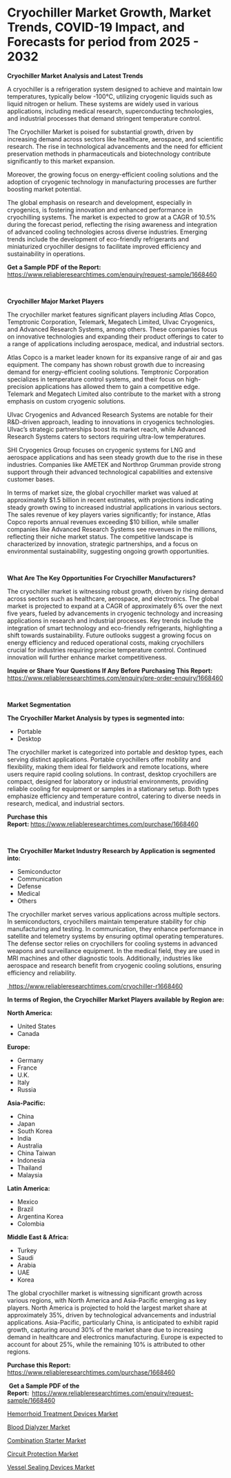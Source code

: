 <p><h1>Cryochiller Market Growth, Market Trends, COVID-19 Impact, and Forecasts for period from 2025 - 2032</h1></p><p><strong>Cryochiller Market Analysis and Latest Trends</strong></p>
<p><p>A cryochiller is a refrigeration system designed to achieve and maintain low temperatures, typically below -100°C, utilizing cryogenic liquids such as liquid nitrogen or helium. These systems are widely used in various applications, including medical research, superconducting technologies, and industrial processes that demand stringent temperature control.</p><p>The Cryochiller Market is poised for substantial growth, driven by increasing demand across sectors like healthcare, aerospace, and scientific research. The rise in technological advancements and the need for efficient preservation methods in pharmaceuticals and biotechnology contribute significantly to this market expansion. </p><p>Moreover, the growing focus on energy-efficient cooling solutions and the adoption of cryogenic technology in manufacturing processes are further boosting market potential. </p><p>The global emphasis on research and development, especially in cryogenics, is fostering innovation and enhanced performance in cryochilling systems. The market is expected to grow at a CAGR of 10.5% during the forecast period, reflecting the rising awareness and integration of advanced cooling technologies across diverse industries. Emerging trends include the development of eco-friendly refrigerants and miniaturized cryochiller designs to facilitate improved efficiency and sustainability in operations.</p></p>
<p><strong>Get a Sample PDF of the Report:&nbsp;</strong> <a href="https://www.reliableresearchtimes.com/enquiry/request-sample/1668460?utm_campaign=2264&utm_medium=2&utm_source=Github&utm_content=ia&utm_term=10042025&utm_id=cryochiller">https://www.reliableresearchtimes.com/enquiry/request-sample/1668460</a></p>
<p>&nbsp;</p>
<p><strong>Cryochiller Major Market Players</strong></p>
<p><p>The cryochiller market features significant players including Atlas Copco, Temptronic Corporation, Telemark, Megatech Limited, Ulvac Cryogenics, and Advanced Research Systems, among others. These companies focus on innovative technologies and expanding their product offerings to cater to a range of applications including aerospace, medical, and industrial sectors.</p><p>Atlas Copco is a market leader known for its expansive range of air and gas equipment. The company has shown robust growth due to increasing demand for energy-efficient cooling solutions. Temptronic Corporation specializes in temperature control systems, and their focus on high-precision applications has allowed them to gain a competitive edge. Telemark and Megatech Limited also contribute to the market with a strong emphasis on custom cryogenic solutions.</p><p>Ulvac Cryogenics and Advanced Research Systems are notable for their R&D-driven approach, leading to innovations in cryogenics technologies. Ulvac’s strategic partnerships boost its market reach, while Advanced Research Systems caters to sectors requiring ultra-low temperatures.</p><p>SHI Cryogenics Group focuses on cryogenic systems for LNG and aerospace applications and has seen steady growth due to the rise in these industries. Companies like AMETEK and Northrop Grumman provide strong support through their advanced technological capabilities and extensive customer bases.</p><p>In terms of market size, the global cryochiller market was valued at approximately $1.5 billion in recent estimates, with projections indicating steady growth owing to increased industrial applications in various sectors. The sales revenue of key players varies significantly; for instance, Atlas Copco reports annual revenues exceeding $10 billion, while smaller companies like Advanced Research Systems see revenues in the millions, reflecting their niche market status. The competitive landscape is characterized by innovation, strategic partnerships, and a focus on environmental sustainability, suggesting ongoing growth opportunities.</p></p>
<p>&nbsp;</p>
<p><strong>What Are The Key Opportunities For Cryochiller Manufacturers?</strong></p>
<p><p>The cryochiller market is witnessing robust growth, driven by rising demand across sectors such as healthcare, aerospace, and electronics. The global market is projected to expand at a CAGR of approximately 6% over the next five years, fueled by advancements in cryogenic technology and increasing applications in research and industrial processes. Key trends include the integration of smart technology and eco-friendly refrigerants, highlighting a shift towards sustainability. Future outlooks suggest a growing focus on energy efficiency and reduced operational costs, making cryochillers crucial for industries requiring precise temperature control. Continued innovation will further enhance market competitiveness.</p></p>
<p><strong>Inquire or Share Your Questions If Any Before Purchasing This Report:</strong> <a href="https://www.reliableresearchtimes.com/enquiry/pre-order-enquiry/1668460?utm_campaign=2264&utm_medium=2&utm_source=Github&utm_content=ia&utm_term=10042025&utm_id=cryochiller">https://www.reliableresearchtimes.com/enquiry/pre-order-enquiry/1668460</a></p>
<p>&nbsp;</p>
<p><strong>Market Segmentation</strong></p>
<p><strong>The Cryochiller Market Analysis by types is segmented into:</strong></p>
<p><ul><li>Portable</li><li>Desktop</li></ul></p>
<p><p>The cryochiller market is categorized into portable and desktop types, each serving distinct applications. Portable cryochillers offer mobility and flexibility, making them ideal for fieldwork and remote locations, where users require rapid cooling solutions. In contrast, desktop cryochillers are compact, designed for laboratory or industrial environments, providing reliable cooling for equipment or samples in a stationary setup. Both types emphasize efficiency and temperature control, catering to diverse needs in research, medical, and industrial sectors.</p></p>
<p><strong>Purchase this Report:&nbsp;</strong><a href="https://www.reliableresearchtimes.com/purchase/1668460?utm_campaign=2264&utm_medium=2&utm_source=Github&utm_content=ia&utm_term=10042025&utm_id=cryochiller">https://www.reliableresearchtimes.com/purchase/1668460</a></p>
<p>&nbsp;</p>
<p><strong>The Cryochiller Market Industry Research by Application is segmented into:</strong></p>
<p><ul><li>Semiconductor</li><li>Communication</li><li>Defense</li><li>Medical</li><li>Others</li></ul></p>
<p><p>The cryochiller market serves various applications across multiple sectors. In semiconductors, cryochillers maintain temperature stability for chip manufacturing and testing. In communication, they enhance performance in satellite and telemetry systems by ensuring optimal operating temperatures. The defense sector relies on cryochillers for cooling systems in advanced weapons and surveillance equipment. In the medical field, they are used in MRI machines and other diagnostic tools. Additionally, industries like aerospace and research benefit from cryogenic cooling solutions, ensuring efficiency and reliability.</p></p>
<p><a href="https://www.reliableresearchtimes.com/cryochiller-r1668460?utm_campaign=2264&utm_medium=2&utm_source=Github&utm_content=ia&utm_term=10042025&utm_id=cryochiller">&nbsp;https://www.reliableresearchtimes.com/cryochiller-r1668460</a></p>
<p><strong>In terms of Region, the Cryochiller Market Players available by Region are:</strong></p>
<p>
    <p> <strong> North America: </strong>
        <ul>
            <li>United States</li>
            <li>Canada</li>
        </ul>
        </p> 
    <p> <strong> Europe: </strong>
        <ul>
            <li>Germany</li>
            <li>France</li>
            <li>U.K.</li>
            <li>Italy</li>
            <li>Russia</li>
        </ul>
        </p> 
    <p> <strong> Asia-Pacific: </strong>
        <ul>
            <li>China</li>
            <li>Japan</li>
            <li>South Korea</li>
            <li>India</li>
            <li>Australia</li>
            <li>China Taiwan</li>
            <li>Indonesia</li>
            <li>Thailand</li>
            <li>Malaysia</li>
        </ul>
        </p> 
    <p> <strong> Latin America: </strong>
        <ul>
            <li>Mexico</li>
            <li>Brazil</li>
            <li>Argentina Korea</li>
            <li>Colombia</li>
        </ul>
        </p> 
    <p> <strong> Middle East & Africa: </strong>
        <ul>
            <li>Turkey</li>
            <li>Saudi</li>
            <li>Arabia</li>
            <li>UAE</li>
            <li>Korea</li>
        </ul>
    </p>
    </p>
<p><p>The global cryochiller market is witnessing significant growth across various regions, with North America and Asia-Pacific emerging as key players. North America is projected to hold the largest market share at approximately 35%, driven by technological advancements and industrial applications. Asia-Pacific, particularly China, is anticipated to exhibit rapid growth, capturing around 30% of the market share due to increasing demand in healthcare and electronics manufacturing. Europe is expected to account for about 25%, while the remaining 10% is attributed to other regions.</p></p>
<p><strong>Purchase this Report: </strong><a href="https://www.reliableresearchtimes.com/purchase/1668460?utm_campaign=2264&utm_medium=2&utm_source=Github&utm_content=ia&utm_term=10042025&utm_id=cryochiller">https://www.reliableresearchtimes.com/purchase/1668460</a></p>
<p>&nbsp;<strong>Get a Sample PDF of the Report:&nbsp;&nbsp;</strong><a href="https://www.reliableresearchtimes.com/enquiry/request-sample/1668460?utm_campaign=2264&utm_medium=2&utm_source=Github&utm_content=ia&utm_term=10042025&utm_id=cryochiller">https://www.reliableresearchtimes.com/enquiry/request-sample/1668460</a></p>
<p><strong></strong></p>
<p><p><a href="https://www.linkedin.com/pulse/size-estimationof-hemorrhoid-treatment-devices-market-forecast-y4yof?utm_campaign=2264&utm_medium=2&utm_source=Github&utm_content=ia&utm_term=10042025&utm_id=cryochiller">Hemorrhoid Treatment Devices Market</a></p><p><a href="https://www.linkedin.com/pulse/trends-blood-dialyzer-market-2025-2032-expected-growth-iwzmf?utm_campaign=2264&utm_medium=2&utm_source=Github&utm_content=ia&utm_term=10042025&utm_id=cryochiller">Blood Dialyzer Market</a></p><p><a href="https://github.com/kakeryttri0c/Market-Research-Report-List-1/blob/main/combination-starter-market.md?utm_campaign=2264&utm_medium=2&utm_source=Github&utm_content=ia&utm_term=10042025&utm_id=cryochiller">Combination Starter Market</a></p><p><a href="https://github.com/andulanick3/Market-Research-Report-List-1/blob/main/circuit-protection-market.md?utm_campaign=2264&utm_medium=2&utm_source=Github&utm_content=ia&utm_term=10042025&utm_id=cryochiller">Circuit Protection Market</a></p><p><a href="https://www.linkedin.com/pulse/vessel-sealing-devices-market-size-continuously-growing-pdyif?utm_campaign=2264&utm_medium=2&utm_source=Github&utm_content=ia&utm_term=10042025&utm_id=cryochiller">Vessel Sealing Devices Market</a></p></p>